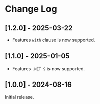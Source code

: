 # Change Log

## [1.2.0] - 2025-03-22

- Features
`with` clause is now supported.

## [1.1.0] - 2025-01-05

- Features
`.NET 9` is now supported.

## [1.0.0] - 2024-08-16

Initial release.
